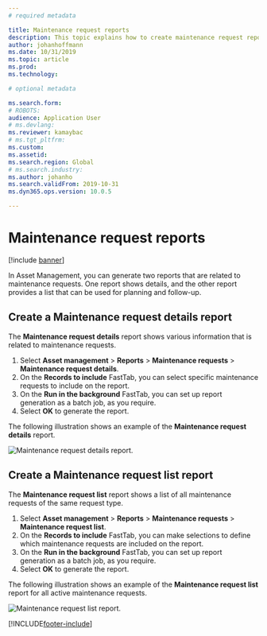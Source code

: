 ```yaml
---
# required metadata

title: Maintenance request reports
description: This topic explains how to create maintenance request reports in Asset Management.
author: johanhoffmann
ms.date: 10/31/2019
ms.topic: article
ms.prod: 
ms.technology: 

# optional metadata

ms.search.form: 
# ROBOTS: 
audience: Application User
# ms.devlang: 
ms.reviewer: kamaybac
# ms.tgt_pltfrm: 
ms.custom: 
ms.assetid: 
ms.search.region: Global
# ms.search.industry: 
ms.author: johanho
ms.search.validFrom: 2019-10-31
ms.dyn365.ops.version: 10.0.5

---
```


# Maintenance request reports

[!include [banner](../../includes/banner.md)]

 

In Asset Management, you can generate two reports that are related to maintenance requests. One report shows details, and the other report provides a list that can be used for planning and follow-up.

## Create a Maintenance request details report

The **Maintenance request details** report shows various information that is related to maintenance requests.

1. Select **Asset management** \> **Reports** \> **Maintenance requests** \> **Maintenance request details**.
2. On the **Records to include** FastTab, you can select specific maintenance requests to include on the report.
3. On the **Run in the background** FastTab, you can set up report generation as a batch job, as you require.
4. Select **OK** to generate the report.

The following illustration shows an example of the **Maintenance request details** report.

![Maintenance request details report.](media/09-manage-maintenance-requests.png)

## Create a Maintenance request list report

The **Maintenance request list** report shows a list of all maintenance requests of the same request type.

1. Select **Asset management** \> **Reports** \> **Maintenance requests** \> **Maintenance request list**.
2. On the **Records to include** FastTab, you can make selections to define which maintenance requests are included on the report.
3. On the **Run in the background** FastTab, you can set up report generation as a batch job, as you require.
4. Select **OK** to generate the report.

The following illustration shows an example of the **Maintenance request list** report for all active maintenance requests.

![Maintenance request list report.](media/10-manage-maintenance-requests.png)


[!INCLUDE[footer-include](../../../includes/footer-banner.md)]